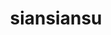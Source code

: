 ---
title: siansiansu
github: https://github.com/siansiansu
mode: dark
transition: 1s
score: 67.1
archetype:
- Minimalistic
---